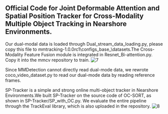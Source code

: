 ## Official Code for Joint Deformable Attention and Spatial Position Tracker for Cross-Modality Multiple Object Tracking in Nearshore Environments.
Our dual-modal data is loaded through Dual_stream_data_loading.py, please copy this file to mmtracking-1.0.0rc1\configs\_base_\datasets.The Cross-Modality Feature Fusion module is integrated in Resnet_Bi-attention.py. Copy it into the mmcv repository to train.
![7](https://user-images.githubusercontent.com/88175740/234747830-ceecfb79-9a57-4b5a-8339-41b87c4c7c8f.jpg)

Since MMDetection cannot directly read dual-mode data, we rewrote coco_video_dataset.py to read our dual-mode data by reading reference frames.

SP-Tracker is a simple and strong online multi-object tracker in Nearshore Environments.We built SP-Tracker on the source code of OC-SORT, as shown in SP-Tracker/SP_with_OC.py. We evaluate the entire pipeline through the TrackEval library, which is also uploaded in the repository.
![8](https://user-images.githubusercontent.com/88175740/234749270-b635c012-e6e0-4923-b46a-bc983521b90a.jpg)

